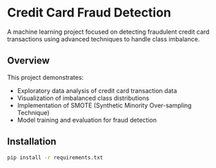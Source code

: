 # Credit Card Fraud Detection

A machine learning project focused on detecting fraudulent credit card transactions using advanced techniques to handle class imbalance.

## Overview
This project demonstrates:
- Exploratory data analysis of credit card transaction data
- Visualization of imbalanced class distributions
- Implementation of SMOTE (Synthetic Minority Over-sampling Technique)
- Model training and evaluation for fraud detection

## Installation
```bash
pip install -r requirements.txt
